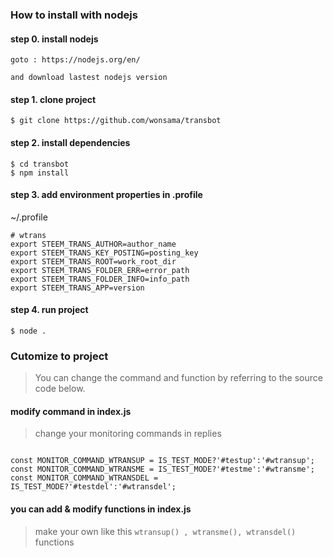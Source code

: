 ### How to install with nodejs

#### step 0. install nodejs

```
goto : https://nodejs.org/en/

and download lastest nodejs version 
```

#### step 1. clone project

`$ git clone https://github.com/wonsama/transbot`

#### step 2. install dependencies

```
$ cd transbot
$ npm install
```
#### step 3. add environment properties in .profile

~/.profile
```
# wtrans
export STEEM_TRANS_AUTHOR=author_name
export STEEM_TRANS_KEY_POSTING=posting_key
export STEEM_TRANS_ROOT=work_root_dir
export STEEM_TRANS_FOLDER_ERR=error_path
export STEEM_TRANS_FOLDER_INFO=info_path
export STEEM_TRANS_APP=version
```

#### step 4. run project

`$ node .`

### Cutomize to project

> You can change the command and function by referring to the source code below.

#### modify command in index.js

> change your monitoring commands in replies

```

const MONITOR_COMMAND_WTRANSUP = IS_TEST_MODE?'#testup':'#wtransup';
const MONITOR_COMMAND_WTRANSME = IS_TEST_MODE?'#testme':'#wtransme';
const MONITOR_COMMAND_WTRANSDEL = IS_TEST_MODE?'#testdel':'#wtransdel';

```

#### you can add & modify functions in index.js

> make your own like this `wtransup() , wtransme(), wtransdel()`  functions
